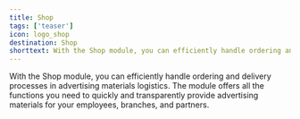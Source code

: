 ```yaml
---
title: Shop 
tags: ['teaser']
icon: logo_shop
destination: Shop
shorttext: With the Shop module, you can efficiently handle ordering and delivery processes in advertising materials logistics. The module offers all the functions you need to quickly and transparently provide advertising materials for your employees, branches, and partners.
---
```

With the Shop module, you can efficiently handle ordering and delivery processes in advertising materials logistics. The module offers all the functions you need to quickly and transparently provide advertising materials for your employees, branches, and partners.